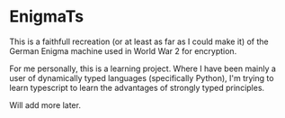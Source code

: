# EnigmaTs

This is a faithfull recreation (or at least as far as I could make it) of the German Enigma machine
used in World War 2 for encryption. 

For me personally, this is a learning project. Where I have been mainly a user of dynamically typed
languages (specifically Python), I'm trying to learn typescript to learn the advantages of strongly
typed principles.

Will add more later.
